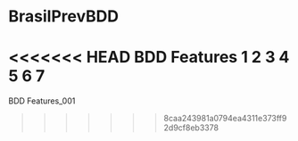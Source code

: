 # BrasilPrevBDD

<<<<<<< HEAD
BDD Features
1
2
3
4
5
6
7
=======
BDD Features_001
>>>>>>> 8caa243981a0794ea4311e373ff92d9cf8eb3378
